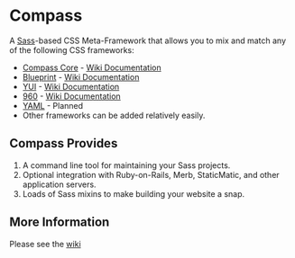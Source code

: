 # Compass
A [Sass](http://haml.hamptoncatlin.com/docs/rdoc/classes/Sass.html)-based CSS Meta-Framework that allows you to mix and match any of the following CSS frameworks:
- [Compass Core](http://github.com/chriseppstein/compass/tree/master/frameworks/compass) - [Wiki Documentation](http://github.com/chriseppstein/compass/wikis/compass-core-documentation)
- [Blueprint](http://blueprintcss.org/) - [Wiki Documentation](http://github.com/chriseppstein/compass/wikis/blueprint-documentation)
- [YUI](http://developer.yahoo.com/yui/grids/) - [Wiki Documentation](http://github.com/chriseppstein/compass/wikis/yui-documentation)
- [960](http://960.gs/) - [Wiki Documentation](http://github.com/chriseppstein/compass/wikis/960gs-documentation)
- [YAML](http://www.yaml.de/en/) - Planned
- Other frameworks can be added relatively easily.

## Compass Provides
1. A command line tool for maintaining your Sass projects.
2. Optional integration with Ruby-on-Rails, Merb, StaticMatic, and other application servers.
3. Loads of Sass mixins to make building your website a snap.

## More Information
Please see the [wiki](http://github.com/chriseppstein/compass/wikis/home)

